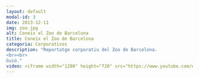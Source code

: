 ```yaml
---
layout: default
modal-id: 3
date: 2013-12-11
img: zoo.jpg
alt: Coneix el Zoo de Barcelona
title: Coneix el Zoo de Barcelona
categoria: Corporativos
description: "Reportatge corporatiu del Zoo de Barcelona.
<br><br>
Guió."
video: <iframe width="1280" height="720" src="https://www.youtube.com/embed/GndYN_Bwm5M" title="YouTube video player" frameborder="0" allow="accelerometer; autoplay; clipboard-write; encrypted-media; gyroscope; picture-in-picture" allowfullscreen></iframe>
---
```

